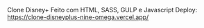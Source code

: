 Clone Disney+
Feito com HTML, SASS, GULP e Javascript
Deploy: https://clone-disneyplus-nine-omega.vercel.app/
